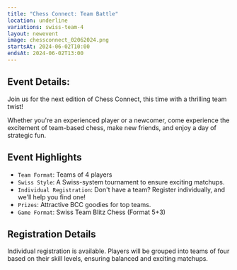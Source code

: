 ```yaml
---
title: "Chess Connect: Team Battle"
location: underline
variations: swiss-team-4
layout: newevent
image: chessconnect_02062024.png
startsAt: 2024-06-02T10:00
endsAt: 2024-06-02T13:00
---
```

## Event Details:

Join us for the next edition of Chess Connect, this time with a
thrilling team twist!

Whether you're an experienced player or
a newcomer, come experience the excitement of team-based chess, make
new friends, and enjoy a day of strategic fun.

## Event Highlights

- `Team Format`: Teams of 4 players
- `Swiss Style`: A Swiss-system tournament to ensure exciting matchups.
- `Individual Registration`: Don't have a team? Register individually, and we'll help you find one!
- `Prizes`: Attractive BCC goodies for top teams.
- `Game Format`: Swiss Team Blitz Chess (Format 5+3)

## Registration Details

Individual registration is available. Players will be grouped into
teams of four based on their skill levels, ensuring balanced and
exciting matchups.      